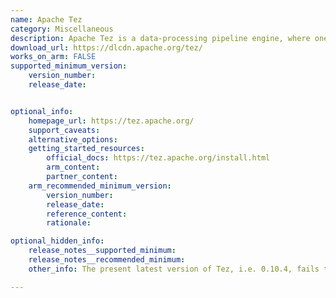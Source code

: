 ```yaml
---
name: Apache Tez
category: Miscellaneous
description: Apache Tez is a data-processing pipeline engine, where one can plug-in input, processing, and output implementations to perform arbitrary data-processing. It is envisioned as a low-level engine for higher abstractions such as Apache Hadoop Map-Reduce, Apache Pig, Apache Hive etc.
download_url: https://dlcdn.apache.org/tez/
works_on_arm: FALSE
supported_minimum_version:
    version_number:
    release_date:


optional_info:
    homepage_url: https://tez.apache.org/
    support_caveats:
    alternative_options:
    getting_started_resources:
        official_docs: https://tez.apache.org/install.html
        arm_content:
        partner_content:
    arm_recommended_minimum_version:
        version_number:
        release_date:
        reference_content:
        rationale:

optional_hidden_info:
    release_notes__supported_minimum:
    release_notes__recommended_minimum:
    other_info: The present latest version of Tez, i.e. 0.10.4, fails to build on Neoverse N1 to find phantomJS for Linux/ARM64. PhantomJS pre-builds aren't available for Linux/ARM64. Kindly refer [here](https://phantomjs.org/download.html).

---
```


